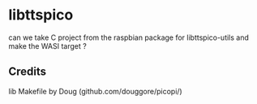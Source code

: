 # libttspico
can we take C project from the raspbian package for libttspico-utils
 and make the WASI target ?


## Credits

lib Makefile 
 by Doug (github.com/douggore/picopi/)


